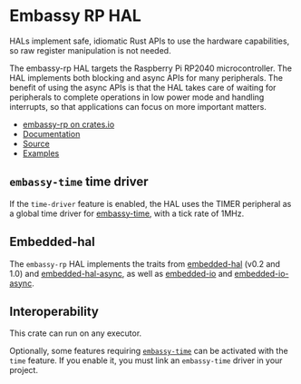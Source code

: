 # Embassy RP HAL

HALs implement safe, idiomatic Rust APIs to use the hardware capabilities, so raw register manipulation is not needed.

The embassy-rp HAL targets the Raspberry Pi RP2040 microcontroller. The HAL implements both blocking and async APIs
for many peripherals. The benefit of using the async APIs is that the HAL takes care of waiting for peripherals to
complete operations in low power mode and handling interrupts, so that applications can focus on more important matters.

- [embassy-rp on crates.io](https://crates.io/crates/embassy-rp)
- [Documentation](https://docs.embassy.dev/embassy-rp/)
- [Source](https://github.com/embassy-rs/embassy/tree/main/embassy-rp)
- [Examples](https://github.com/embassy-rs/embassy/tree/main/examples/rp/src/bin)

## `embassy-time` time driver

If the `time-driver` feature is enabled, the HAL uses the TIMER peripheral as a global time driver for [embassy-time](https://crates.io/crates/embassy-time), with a tick rate of 1MHz.

## Embedded-hal

The `embassy-rp` HAL implements the traits from [embedded-hal](https://crates.io/crates/embedded-hal) (v0.2 and 1.0) and [embedded-hal-async](https://crates.io/crates/embedded-hal-async), as well as [embedded-io](https://crates.io/crates/embedded-io) and [embedded-io-async](https://crates.io/crates/embedded-io-async).

## Interoperability

This crate can run on any executor.

Optionally, some features requiring [`embassy-time`](https://crates.io/crates/embassy-time) can be activated with the `time` feature. If you enable it,
you must link an `embassy-time` driver in your project.
